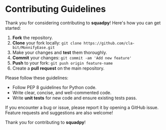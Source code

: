 
# Contributing Guidelines

Thank you for considering contributing to **squadpy**! Here's how you can get started:

1. **Fork** the repository.
2. **Clone** your fork locally: `git clone https://github.com/cla-bit/MonnifyEase.git`
3. Make your changes and **test** them thoroughly.
4. **Commit** your changes: `git commit -am 'Add new feature'`
5. **Push** to your fork: `git push origin feature-name`
6. Create a **pull request** on the main repository.

Please follow these guidelines:

- Follow PEP 8 guidelines for Python code.
- Write clear, concise, and well-commented code.
- Write **unit tests** for new code and ensure existing tests pass.

If you encounter a bug or issue, please report it by opening a GitHub issue. Feature requests and suggestions are also welcome!

Thank you for contributing to **squadpy**!

